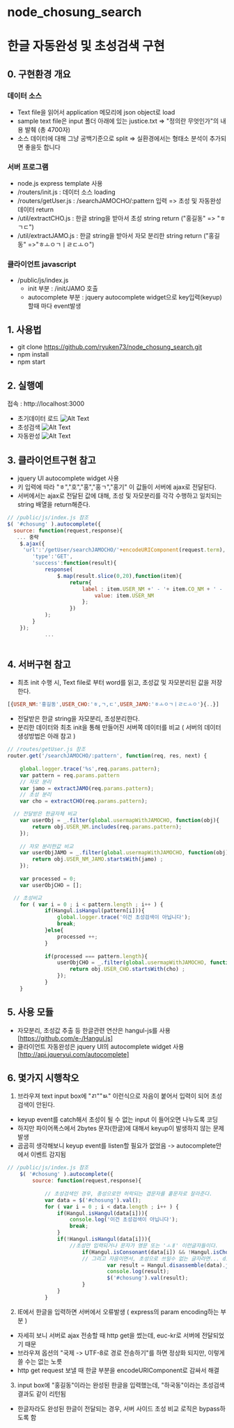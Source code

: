 # node_chosung_search
# 한글 자동완성 및 초성검색 구현

## 0. 구현환경 개요
### 데이터 소스
- Text file을 읽어서 application 메모리에 json object로 load 
- sample text file은 input 폴더 아래에 있는 justice.txt => "정의란 무엇인가"의 내용 발췌 (총 4700자)
- 소스 데이터에 대해 그냥 공백기준으로 split => 실환경에서는 형태소 분석이 추가되면 좋을듯 합니다

### 서버 프로그램
- node.js express template 사용
- /routers/init.js : 데이터 소스 loading
- /routers/getUser.js : /searchJAMOCHO/:pattern 입력 => 초성 및 자동완성 데이터 return
- /util/extractCHO.js : 한글 string을 받아서 초성 string return ("홍길동" => "ㅎㄱㄷ")
- /util/extractJAMO.js : 한글 string을 받아서 자모 분리한 string return ("홍길동" =>"ㅎㅗㅇㄱㅣㄹㄷㅗㅇ")

### 클라이언트 javascript
- /public/js/index.js
  * init 부분 : /init/JAMO 호출
  * autocomplete 부분 : jquery autocomplete widget으로 key입력(keyup)할때 마다 event발생

## 1. 사용법
- git clone https://github.com/ryuken73/node_chosung_search.git
- npm install
- npm start 


## 2. 실행예
 접속 : http://localhost:3000
- 초기데이터 로드
![Alt Text](https://github.com/ryuken73/node_chosung_search/raw/master/node_hangul/image/init.jpg)
- 초성검색
![Alt Text](https://github.com/ryuken73/node_chosung_search/raw/master/node_hangul/image/chosung_search.jpg)
- 자동완성
![Alt Text](https://github.com/ryuken73/node_chosung_search/raw/master/node_hangul/image/autocomplete.jpg)

## 3. 클라이언트구현 참고
- jquery UI autocomplete widget 사용
- 키 입력에 따라 "ㅎ","호","홍","홍ㄱ","홍기" 이 값들이 서버에 ajax로 전달된다.
- 서버에서는 ajax로 전달된 값에 대해, 초성 및 자모분리를 각각 수행하고 일치되는 string 배열을 return해준다.

```js
// /public/js/index.js 참조
$( '#chosung' ).autocomplete({
  source: function(request,response){
   ... 중략
    $.ajax({
	 'url':'/getUser/searchJAMOCHO/'+encodeURIComponent(request.term),
		'type':'GET',
		'success':function(result){
			response(
				$.map(result.slice(0,20),function(item){
	    			return{
						label : item.USER_NM +' - '+ item.CO_NM + ' - ' + item.DEPT_NM,
							value: item.USER_NM
						};							
					})
			);			
		}
    });
			...
		
```

## 4. 서버구현 참고
- 최초 init 수행 시, Text file로 부터 word를 읽고, 초성값 및 자모분리된 값을 저장한다.
```js
[{USER_NM:'홍길동',USER_CHO:'ㅎ,ㄱ,ㄷ',USER_JAMO:'ㅎㅗㅇㄱㅣㄹㄷㅗㅇ'}{..}]
```
- 전달받은 한글 string을 자모분리, 초성분리한다.
- 분리한 데이터와 최초 init을 통해 만들어진 서버쪽 데이터를 비교 ( 서버의 데이터 생성방법은 아래 참고 )
```js
// /routes/getUser.js 참조
router.get('/searchJAMOCHO/:pattern', function(req, res, next) {
	
	global.logger.trace('%s',req.params.pattern);
	var pattern = req.params.pattern
	// 자모 분리
	var jamo = extractJAMO(req.params.pattern);
	// 초성 분리
	var cho = extractCHO(req.params.pattern);

  // 전달받은 한글자체 비교
	var userObj = _.filter(global.usermapWithJAMOCHO, function(obj){
		return obj.USER_NM.includes(req.params.pattern); 
	});
	
	// 자모 분리한값 비교
	var userObjJAMO = _.filter(global.usermapWithJAMOCHO, function(obj){
		return obj.USER_NM_JAMO.startsWith(jamo) ;
	});	
	
	var processed = 0;
	var userObjCHO = [];

  // 초성비교
	for ( var i = 0 ; i < pattern.length ; i++ ) {
			if(Hangul.isHangul(pattern[i])){
				global.logger.trace('이건 초성검색이 아닙니다');
				break;
			}else{
				processed ++;
			}			
			
			if(processed === pattern.length){
				userObjCHO = _.filter(global.usermapWithJAMOCHO, function(obj){
					return obj.USER_CHO.startsWith(cho) ;
				});
			}
	}	
```
  
## 5. 사용 모듈
- 자모분리, 초성값 추출 등 한글관련 연산은 hangul-js를 사용 [https://github.com/e-/Hangul.js]
- 클라이언트 자동완성은 jquery UI의 autocomplete widget 사용 [http://api.jqueryui.com/autocomplete]

## 6. 몇가지 시행착오
1) 브라우져 text input box에 "ㄺ""ㅄ" 이런식으로 자음이 붙어서 입력이 되어 초성검색이 안된다.
- keyup event를 catch해서 초성이 될 수 없는 input 이 들어오면 나누도록 코딩
- 하지만 파이어폭스에서 2bytes 문자(한글)에 대해서 keyup이 발생하지 않는 문제 발생
- 곰곰히 생각해보니 keyup event를 listen할 필요가 없었음 -> autocomplete안에서 이벤트 감지됨
```js
// /public/js/index.js 참조
	$( '#chosung' ).autocomplete({
		source: function(request,response){
			
			// 초성검색인 경우, 종성으로만 허락되는 겹문자를 홑문자로 잘라준다.
			var data = $('#chosung').val(); 
			for ( var i = 0 ; i < data.length ; i++ ) {
				if(Hangul.isHangul(data[i])){
					console.log('이건 초성검색이 아닙니다');
					break;
				}
				if(!Hangul.isHangul(data[i])){
					//초성만 입력되거나 문자가 영문 또는 'ㅗㅒ' 이런글자들이다.
						if(Hangul.isConsonant(data[i]) && !Hangul.isCho(data[i])){
						// 그리고 자음이면서, 초성으로 쓰일수 없는 글자라면... disassemble한다.
								var result = Hangul.disassemble(data).join('');
								console.log(result);	
								$('#chosung').val(result);
						}
				}
			}


```

2) IE에서 한글을 입력하면 서버에서 오류발생 ( express의 param encoding하는 부분 )
- 자세히 보니 서버로 ajax 전송할 때 http get을 썼는데, euc-kr로 서버에 전달되었기 때문
- 브라우져 옵션의 "국제 -> UTF-8로 경로 전송하기"를 하면 정상화 되지만, 이렇게 쓸 수는 없는 노릇
- http get request 보낼 때 한글 부분을 encodeURIComponent로 감싸서 해결

3) input box에 "홍길동"이라는 완성된 한글을 입력했는데, "하국동"이라는 초성검색결과도 같이 리턴됨
- 한글자라도 완성된 한글이 전달되는 경우, 서버 사이드 초성 비교 로직은  bypass하도록 함
